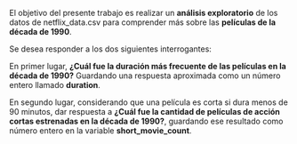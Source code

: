 El objetivo del presente trabajo es realizar un **análisis exploratorio** de los datos de netflix_data.csv para comprender más sobre las **películas de la década de 1990**.  

Se desea responder a los dos siguientes interrogantes:  

En primer lugar, **¿Cuál fue la duración más frecuente de las películas en la década de 1990?** Guardando una respuesta aproximada como un número entero llamado **duration**.  

En segundo lugar, considerando que una película es corta si dura menos de 90 minutos, dar respuesta a **¿Cuál fue la cantidad de películas de acción cortas estrenadas en la década de 1990?**, guardando ese resultado como número entero en la variable **short_movie_count**.
